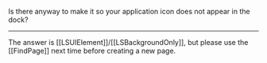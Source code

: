 Is there anyway to make it so your application icon does not appear in the dock?

----
The answer is [[LSUIElement]]/[[LSBackgroundOnly]], but please use the [[FindPage]] next time before creating a new page.